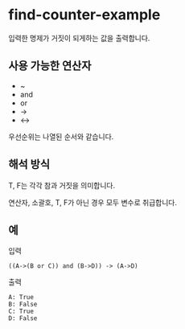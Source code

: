 # find-counter-example

입력한 명제가 거짓이 되게하는 값을 출력합니다.

## 사용 가능한 연산자
- ~
- and
- or
- ->
- <->

우선순위는 나열된 순서와 같습니다.

## 해석 방식

T, F는 각각 참과 거짓을 의미합니다.

연산자, 소괄호, T, F가 아닌 경우 모두 변수로 취급합니다.

## 예

입력

```((A->(B or C)) and (B->D)) -> (A->D)```

출력

```=====모순 발생=====
A: True
B: False
C: True
D: False
```

